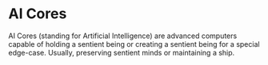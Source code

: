 # AI Cores

AI Cores (standing for Artificial Intelligence) are advanced computers capable of holding a sentient being or creating a sentient being for a special edge-case. Usually, preserving sentient minds or maintaining a ship.

